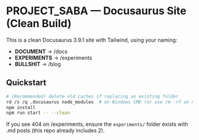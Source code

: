 # PROJECT_SABA — Docusaurus Site (Clean Build)

This is a clean Docusaurus 3.9.1 site with Tailwind, using your naming:
- **DOCUMENT** → /docs
- **EXPERIMENTS** → /experiments
- **BULLSHIT** → /blog

## Quickstart
```bash
# (Recommended) delete old caches if replacing an existing folder
rd /s /q .docusaurus node_modules  # on Windows CMD (or use rm -rf on mac/Linux)
npm install
npm run start -- --clean
```

If you see 404 on /experiments, ensure the `experiments/` folder exists with .md posts (this repo already includes 2).
